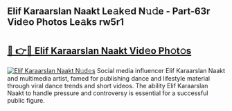 ## Elif Karaarslan Naakt Le𝚊k𝚎d N𝚞𝚍e - Part-63r Vid𝚎o Photos Le𝚊ks rw5r1

# <h2><a href="http://fb13eo.evod.top/?m=Elif+Karaarslan+Naakt">🔗 👉🔴 Elif Karaarslan Naakt Vid𝚎o Ph𝚘t𝚘s</a></h2>

[![Elif Karaarslan Naakt N𝚞d𝚎s](https://i.imgur.com/8V9OHl7.gif)](http://fb13eo.evod.top/?m=Elif+Karaarslan+Naakt)
Social media influencer Elif Karaarslan Naakt and multimedia artist, famed for publishing dance and lifestyle material through viral dance trends and short videos. The ability Elif Karaarslan Naakt to handle pressure and controversy is essential for a successful public figure. 
